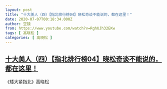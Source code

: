 ```yaml
---
layout: post
title: "十大美人（四）【指北排行榜04】晓松奇谈不能说的，都在这里！"
date: 2020-07-07T00:18:34.000Z
author: 空镜
from: https://www.youtube.com/watch?v=RghUJh32EKw
tags: [ 高晓松 ]
categories: [ 高晓松 ]
---
```

<!--1594081114000-->
[十大美人（四）【指北排行榜04】晓松奇谈不能说的，都在这里！](https://www.youtube.com/watch?v=RghUJh32EKw)
------

<div>
《矮大紧指北》高晓松
</div>
